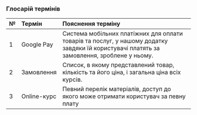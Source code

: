 ### Глосарій термінів

|№|	Термін|	Пояснення терміну
|:-     |:-         |:- |
|1|	Google Pay|Система мобільних платіжних для оплати товарів та послуг, у нашому додатку завдяки їй користувачі платять за замовлення, зроблене у ньому.
|2|	Замовлення|Список, в якому представлений товар, кількість та його ціна, і загальна ціна всіх курсів.
|3|Online-курс|Певний перелік матеріалів, доступ до якого може отримати користувач за певну плату
